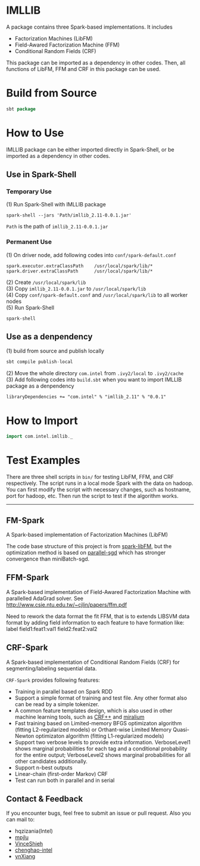 # IMLLIB
A package contains three Spark-based implementations. It includes
 * Factorization Machines (LibFM)
 * Field-Awared Factorization Machine (FFM)
 * Conditional Random Fields (CRF)

This package can be imported as a dependency in other codes. Then, all functions of LibFM, FFM and CRF in this package can be used.

# Build from Source
```scala
sbt package
```

# How to Use
IMLLIB package can be either imported directly in Spark-Shell, or be imported as a dependency in other codes.

## Use in Spark-Shell
### Temporary Use
(1) Run Spark-Shell with IMLLIB package
```
spark-shell --jars 'Path/imllib_2.11-0.0.1.jar'
```
`Path` is the path of `imllib_2.11-0.0.1.jar`

### Permanent Use
(1) On driver node, add following codes into `conf/spark-default.conf` 
```
spark.executor.extraClassPath    /usr/local/spark/lib/*
spark.driver.extraClassPath      /usr/local/spark/lib/*
```
(2) Create `/usr/local/spark/lib`<br>
(3) Copy `imllib_2.11-0.0.1.jar` to `/usr/local/spark/lib`<br>
(4) Copy `conf/spark-default.conf` and `/usr/local/spark/lib` to all worker nodes <br>
(5) Run Spark-Shell
```
spark-shell
```

## Use as a denpendency
(1) build from source and publish locally
```scala
sbt compile publish-local
```
(2) Move the whole directory `com.intel` from `.ivy2/local` to `.ivy2/cache`<br>
(3) Add following codes into `build.sbt` when you want to import IMLLIB package as a denpendency
```
libraryDependencies += "com.intel" % "imllib_2.11" % "0.0.1"
```

# How to Import
```scala
import com.intel.imllib._
```

# Test Examples
There are three shell scripts in `bin/` for testing LibFM, FFM, and CRF respectively. The script runs in a local mode Spark with the data on hadoop.
You can first modify the script with necessary changes, such as hostname, port for hadoop, etc. Then run the script to test if the algorithm works.

---
## FM-Spark
A Spark-based implementation of Factorization Machines (LibFM)

The code base structure of this project is from [spark-libFM](https://github.com/zhengruifeng/spark-libFM), but the optimization method is based on [parallel-sgd](http://www.research.rutgers.edu/~lihong/pub/Zinkevich11Parallelized.pdf
) which has stronger convergence than miniBatch-sgd.

## FFM-Spark
A Spark-based implementation of Field-Awared Factorization Machine with parallelled AdaGrad solver.
See http://www.csie.ntu.edu.tw/~cjlin/papers/ffm.pdf

Need to rework the data format the fit FFM, that is to extends LIBSVM data format by adding field
information to each feature to have formation like:
        label field1:feat1:val1 field2:feat2:val2

## CRF-Spark
A Spark-based implementation of Conditional Random Fields (CRF) for segmenting/labeling sequential data.

`CRF-Spark` provides following features:
* Training in parallel based on Spark RDD
* Support a simple format of training and test file. Any other format also can be read by a simple tokenizer.
* A common feature templates design, which is also used in other machine learning tools, such as [CRF++](https://taku910.github.io/crfpp/) and [miralium](https://code.google.com/archive/p/miralium/)
* Fast training based on Limited-memory BFGS optimizaton algorithm (fitting L2-regularized models) or Orthant-wise Limited Memory Quasi-Newton optimizaton algorithm (fitting L1-regularized models)
* Support two verbose levels to provide extra information. VerboseLevel1 shows marginal probabilities for each tag and a conditional probability for the entire output; VerboseLevel2 shows marginal probabilities for all other candidates additionally.
* Support n-best outputs
* Linear-chain (first-order Markov) CRF
* Test can run both in parallel and in serial

## Contact & Feedback

 If you encounter bugs, feel free to submit an issue or pull request.
 Also you can mail to:
 * hqzizania(Intel)
 * [mpjlu](https://github.com/mpjlu)
 * [VinceShieh](https://github.com/VinceShieh)
 * [chenghao-intel](https://github.com/chenghao-intel)
 * [ynXiang](https://github.com/ynXiang)

